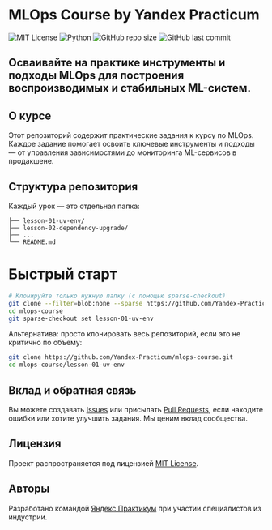 # MLOps Course by Yandex Practicum

![MIT License](https://img.shields.io/badge/license-MIT-green)
![Python](https://img.shields.io/badge/python-3.10%2B-blue)
![GitHub repo size](https://img.shields.io/github/repo-size/Yandex-Practicum/mlops-course)
![GitHub last commit](https://img.shields.io/github/last-commit/Yandex-Practicum/mlops-course)

## Осваивайте на практике инструменты и подходы MLOps для построения воспроизводимых и стабильных ML-систем.

## О курсе

Этот репозиторий содержит практические задания к курсу по MLOps. Каждое задание помогает освоить ключевые инструменты и подходы — от управления зависимостями до мониторинга ML-сервисов в продакшене.

## Структура репозитория

Каждый урок — это отдельная папка:
```
├── lesson-01-uv-env/
├── lesson-02-dependency-upgrade/
├── ...
└── README.md
```

# Быстрый старт

```bash
# Клонируйте только нужную папку (с помощью sparse-checkout)
git clone --filter=blob:none --sparse https://github.com/Yandex-Practicum/mlops-course.git
cd mlops-course
git sparse-checkout set lesson-01-uv-env
```
Альтернатива: просто клонировать весь репозиторий, если это не критично по объему:
```bash
git clone https://github.com/Yandex-Practicum/mlops-course.git
cd mlops-course/lesson-01-uv-env
```

## Вклад и обратная связь

Вы можете создавать [Issues](https://github.com/Yandex-Practicum/mlops-course/issues) или присылать [Pull Requests](https://github.com/Yandex-Practicum/mlops-course/pulls), если находите ошибки или хотите улучшить задания. Мы ценим вклад сообщества.


## Лицензия

Проект распространяется под лицензией [MIT License](LICENSE).


## Авторы

Разработано командой [Яндекс Практикум](https://practicum.yandex.ru) при участии специалистов из индустрии.

